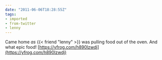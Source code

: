 ```yaml
---
date: "2011-06-06T18:28:55Z"
tags:
- imported
- from-twitter
- lenny
---
```

Came home *as* {{< friend "lenny" >}} was pulling food out of the oven. And what epic food\!  [https://yfrog.com/h890lzwdj](https://yfrog.com/h890lzwdj)
